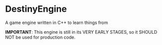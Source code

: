 # DestinyEngine
A game engine written in C++ to learn things from

**IMPORTANT**: This engine is still in its VERY EARLY STAGES, so it SHOULD NOT be used for production code. 
